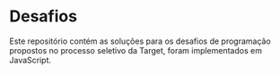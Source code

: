 # Desafios

Este repositório contém as soluções para os desafios de programação propostos no processo seletivo da Target, foram implementados em JavaScript.
  
